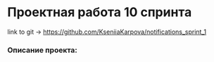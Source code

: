 # Проектная работа 10 спринта
link to git -> https://github.com/KseniiaKarpova/notifications_sprint_1

### Описание проекта:
